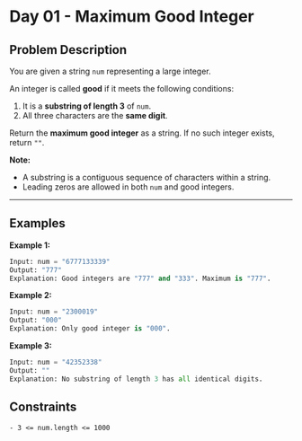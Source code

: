 # Day 01 - Maximum Good Integer

## Problem Description
You are given a string `num` representing a large integer.  

An integer is called **good** if it meets the following conditions:  
1. It is a **substring of length 3** of `num`.  
2. All three characters are the **same digit**.  

Return the **maximum good integer** as a string. If no such integer exists, return `""`.  

**Note:**  
- A substring is a contiguous sequence of characters within a string.  
- Leading zeros are allowed in both `num` and good integers.  

---

## Examples

**Example 1:**
```python
Input: num = "6777133339"
Output: "777"
Explanation: Good integers are "777" and "333". Maximum is "777".
```
**Example 2:**
```python
Input: num = "2300019"
Output: "000"
Explanation: Only good integer is "000".
```
**Example 3:**
```python
Input: num = "42352338"
Output: ""
Explanation: No substring of length 3 has all identical digits.
```

## Constraints
`- 3 <= num.length <= 1000`
